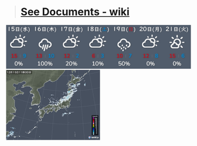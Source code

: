 > # [See Documents - wiki](https://github.com/nek7u/OhTenkiMoe/wiki)  
[![](https://raw.githubusercontent.com/nek7u/OhTenkiMoe/main/w/images/home/icon.daily.png)](https://github.com/nek7u/OhTenkiMoe/wiki)  
[![](https://raw.githubusercontent.com/nek7u/OhTenkiMoe/main/w/images/home/viewer.png)](https://github.com/nek7u/OhTenkiMoe/wiki)  
